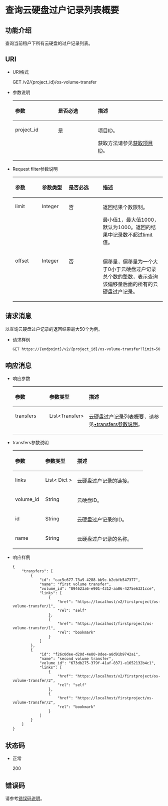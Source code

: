 # 查询云硬盘过户记录列表概要<a name="evs_04_2110"></a>

## 功能介绍<a name="zh-cn_topic_0092902036_section44805042171914"></a>

查询当前租户下所有云硬盘的过户记录列表。

## URI<a name="zh-cn_topic_0092887872_section21748494171940"></a>

-   URI格式

    GET /v2/\{project\_id\}/os-volume-transfer

-   参数说明

    <a name="table5162674110529"></a>
    <table><thead align="left"><tr id="row4741724810529"><th class="cellrowborder" valign="top" width="28.57%" id="mcps1.1.4.1.1"><p id="p1559190910529"><a name="p1559190910529"></a><a name="p1559190910529"></a>参数</p>
    </th>
    <th class="cellrowborder" valign="top" width="26.529999999999998%" id="mcps1.1.4.1.2"><p id="p5498513910529"><a name="p5498513910529"></a><a name="p5498513910529"></a>是否必选</p>
    </th>
    <th class="cellrowborder" valign="top" width="44.9%" id="mcps1.1.4.1.3"><p id="p2461124910529"><a name="p2461124910529"></a><a name="p2461124910529"></a>描述</p>
    </th>
    </tr>
    </thead>
    <tbody><tr id="row4735411910529"><td class="cellrowborder" valign="top" width="28.57%" headers="mcps1.1.4.1.1 "><p id="p1047843010529"><a name="p1047843010529"></a><a name="p1047843010529"></a>project_id</p>
    </td>
    <td class="cellrowborder" valign="top" width="26.529999999999998%" headers="mcps1.1.4.1.2 "><p id="p4344649310529"><a name="p4344649310529"></a><a name="p4344649310529"></a>是</p>
    </td>
    <td class="cellrowborder" valign="top" width="44.9%" headers="mcps1.1.4.1.3 "><p id="p2950506910529"><a name="p2950506910529"></a><a name="p2950506910529"></a>项目ID。</p>
    <p id="p55811451337"><a name="p55811451337"></a><a name="p55811451337"></a>获取方法请参见<a href="获取项目ID.md">获取项目ID</a>。</p>
    </td>
    </tr>
    </tbody>
    </table>

-   Request filter参数说明

    <a name="table114096539515"></a>
    <table><thead align="left"><tr id="row64913538519"><th class="cellrowborder" valign="top" width="17.82178217821782%" id="mcps1.1.5.1.1"><p id="p14491115311514"><a name="p14491115311514"></a><a name="p14491115311514"></a>参数</p>
    </th>
    <th class="cellrowborder" valign="top" width="17.82178217821782%" id="mcps1.1.5.1.2"><p id="p54911753125116"><a name="p54911753125116"></a><a name="p54911753125116"></a>参数类型</p>
    </th>
    <th class="cellrowborder" valign="top" width="22.772277227722775%" id="mcps1.1.5.1.3"><p id="p10491105315113"><a name="p10491105315113"></a><a name="p10491105315113"></a>是否必选</p>
    </th>
    <th class="cellrowborder" valign="top" width="41.584158415841586%" id="mcps1.1.5.1.4"><p id="p16491553125110"><a name="p16491553125110"></a><a name="p16491553125110"></a>描述</p>
    </th>
    </tr>
    </thead>
    <tbody><tr id="row64916530515"><td class="cellrowborder" valign="top" width="17.82178217821782%" headers="mcps1.1.5.1.1 "><p id="p14491953135112"><a name="p14491953135112"></a><a name="p14491953135112"></a>limit</p>
    </td>
    <td class="cellrowborder" valign="top" width="17.82178217821782%" headers="mcps1.1.5.1.2 "><p id="p15491185365111"><a name="p15491185365111"></a><a name="p15491185365111"></a>Integer</p>
    </td>
    <td class="cellrowborder" valign="top" width="22.772277227722775%" headers="mcps1.1.5.1.3 "><p id="p349155345117"><a name="p349155345117"></a><a name="p349155345117"></a>否</p>
    </td>
    <td class="cellrowborder" valign="top" width="41.584158415841586%" headers="mcps1.1.5.1.4 "><p id="p12491175314513"><a name="p12491175314513"></a><a name="p12491175314513"></a>返回结果个数限制。</p>
    <p id="p116095293163"><a name="p116095293163"></a><a name="p116095293163"></a><span id="text138349551887"><a name="text138349551887"></a><a name="text138349551887"></a>最小值1，最大值1000，默认为1000。返回的结果中记录数不超过limit值。</span></p>
    </td>
    </tr>
    <tr id="row12491135365118"><td class="cellrowborder" valign="top" width="17.82178217821782%" headers="mcps1.1.5.1.1 "><p id="p54911153165115"><a name="p54911153165115"></a><a name="p54911153165115"></a>offset</p>
    </td>
    <td class="cellrowborder" valign="top" width="17.82178217821782%" headers="mcps1.1.5.1.2 "><p id="p0491145315116"><a name="p0491145315116"></a><a name="p0491145315116"></a>Integer</p>
    </td>
    <td class="cellrowborder" valign="top" width="22.772277227722775%" headers="mcps1.1.5.1.3 "><p id="p549165318518"><a name="p549165318518"></a><a name="p549165318518"></a>否</p>
    </td>
    <td class="cellrowborder" valign="top" width="41.584158415841586%" headers="mcps1.1.5.1.4 "><p id="p164913532515"><a name="p164913532515"></a><a name="p164913532515"></a>偏移量，偏移量为一个大于0小于云硬盘过户记录总个数的整数，表示查询该偏移量后面的所有的云硬盘过户记录。</p>
    </td>
    </tr>
    </tbody>
    </table>


## 请求消息<a name="section45527389"></a>

以查询云硬盘过户记录的返回结果最大50个为例。

-   请求样例

    ```
    GET https://{endpoint}/v2/{project_id}/os-volume-transfer?limit=50
    ```


## 响应消息<a name="zh-cn_topic_0092902036_section23586530172122"></a>

-   响应参数

    <a name="table32915012913"></a>
    <table><thead align="left"><tr id="row12296509296"><th class="cellrowborder" valign="top" width="23.080000000000002%" id="mcps1.1.4.1.1"><p id="p9301250202915"><a name="p9301250202915"></a><a name="p9301250202915"></a>参数</p>
    </th>
    <th class="cellrowborder" valign="top" width="24.36%" id="mcps1.1.4.1.2"><p id="p5308506296"><a name="p5308506296"></a><a name="p5308506296"></a>参数类型</p>
    </th>
    <th class="cellrowborder" valign="top" width="52.559999999999995%" id="mcps1.1.4.1.3"><p id="p5306501294"><a name="p5306501294"></a><a name="p5306501294"></a>描述</p>
    </th>
    </tr>
    </thead>
    <tbody><tr id="row830105052917"><td class="cellrowborder" valign="top" width="23.080000000000002%" headers="mcps1.1.4.1.1 "><p id="p163095013293"><a name="p163095013293"></a><a name="p163095013293"></a>transfers</p>
    </td>
    <td class="cellrowborder" valign="top" width="24.36%" headers="mcps1.1.4.1.2 "><p id="p1230195019292"><a name="p1230195019292"></a><a name="p1230195019292"></a>List&lt;Transfer&gt;</p>
    </td>
    <td class="cellrowborder" valign="top" width="52.559999999999995%" headers="mcps1.1.4.1.3 "><p id="p163045017299"><a name="p163045017299"></a><a name="p163045017299"></a>云硬盘过户记录列表概要，请参见<a href="#li6113282511345">•transfers参数说明</a>。</p>
    </td>
    </tr>
    </tbody>
    </table>

-   <a name="li6113282511345"></a>transfers参数说明

    <a name="zh-cn_topic_0092902036_table6685576181553"></a>
    <table><thead align="left"><tr id="zh-cn_topic_0092902036_row1296752181553"><th class="cellrowborder" valign="top" width="23.080000000000002%" id="mcps1.1.4.1.1"><p id="zh-cn_topic_0092902036_p37928058181553"><a name="zh-cn_topic_0092902036_p37928058181553"></a><a name="zh-cn_topic_0092902036_p37928058181553"></a>参数</p>
    </th>
    <th class="cellrowborder" valign="top" width="24.36%" id="mcps1.1.4.1.2"><p id="zh-cn_topic_0092902036_p52273840181553"><a name="zh-cn_topic_0092902036_p52273840181553"></a><a name="zh-cn_topic_0092902036_p52273840181553"></a>参数类型</p>
    </th>
    <th class="cellrowborder" valign="top" width="52.559999999999995%" id="mcps1.1.4.1.3"><p id="p3215895113223"><a name="p3215895113223"></a><a name="p3215895113223"></a>描述</p>
    </th>
    </tr>
    </thead>
    <tbody><tr id="zh-cn_topic_0092902036_row12974480107"><td class="cellrowborder" valign="top" width="23.080000000000002%" headers="mcps1.1.4.1.1 "><p id="zh-cn_topic_0092902036_p1097410819109"><a name="zh-cn_topic_0092902036_p1097410819109"></a><a name="zh-cn_topic_0092902036_p1097410819109"></a>links</p>
    </td>
    <td class="cellrowborder" valign="top" width="24.36%" headers="mcps1.1.4.1.2 "><p id="zh-cn_topic_0092902036_p797448121011"><a name="zh-cn_topic_0092902036_p797448121011"></a><a name="zh-cn_topic_0092902036_p797448121011"></a>List&lt; Dict &gt;</p>
    </td>
    <td class="cellrowborder" valign="top" width="52.559999999999995%" headers="mcps1.1.4.1.3 "><p id="zh-cn_topic_0092902036_p17974484101"><a name="zh-cn_topic_0092902036_p17974484101"></a><a name="zh-cn_topic_0092902036_p17974484101"></a>云硬盘过户记录的链接。</p>
    </td>
    </tr>
    <tr id="zh-cn_topic_0092902036_row569771417102"><td class="cellrowborder" valign="top" width="23.080000000000002%" headers="mcps1.1.4.1.1 "><p id="zh-cn_topic_0092902036_p369761461010"><a name="zh-cn_topic_0092902036_p369761461010"></a><a name="zh-cn_topic_0092902036_p369761461010"></a>volume_id</p>
    </td>
    <td class="cellrowborder" valign="top" width="24.36%" headers="mcps1.1.4.1.2 "><p id="zh-cn_topic_0092902036_p769712143104"><a name="zh-cn_topic_0092902036_p769712143104"></a><a name="zh-cn_topic_0092902036_p769712143104"></a>String</p>
    </td>
    <td class="cellrowborder" valign="top" width="52.559999999999995%" headers="mcps1.1.4.1.3 "><p id="zh-cn_topic_0092902036_p56979145107"><a name="zh-cn_topic_0092902036_p56979145107"></a><a name="zh-cn_topic_0092902036_p56979145107"></a>云硬盘ID。</p>
    </td>
    </tr>
    <tr id="zh-cn_topic_0092902036_row2457217151019"><td class="cellrowborder" valign="top" width="23.080000000000002%" headers="mcps1.1.4.1.1 "><p id="zh-cn_topic_0092902036_p94571174106"><a name="zh-cn_topic_0092902036_p94571174106"></a><a name="zh-cn_topic_0092902036_p94571174106"></a>id</p>
    </td>
    <td class="cellrowborder" valign="top" width="24.36%" headers="mcps1.1.4.1.2 "><p id="zh-cn_topic_0092902036_p174577172105"><a name="zh-cn_topic_0092902036_p174577172105"></a><a name="zh-cn_topic_0092902036_p174577172105"></a>String</p>
    </td>
    <td class="cellrowborder" valign="top" width="52.559999999999995%" headers="mcps1.1.4.1.3 "><p id="zh-cn_topic_0092902036_p18457171718107"><a name="zh-cn_topic_0092902036_p18457171718107"></a><a name="zh-cn_topic_0092902036_p18457171718107"></a>云硬盘过户记录的ID。</p>
    </td>
    </tr>
    <tr id="zh-cn_topic_0092902036_row527752431012"><td class="cellrowborder" valign="top" width="23.080000000000002%" headers="mcps1.1.4.1.1 "><p id="zh-cn_topic_0092902036_p10277112415105"><a name="zh-cn_topic_0092902036_p10277112415105"></a><a name="zh-cn_topic_0092902036_p10277112415105"></a>name</p>
    </td>
    <td class="cellrowborder" valign="top" width="24.36%" headers="mcps1.1.4.1.2 "><p id="zh-cn_topic_0092902036_p4277132441017"><a name="zh-cn_topic_0092902036_p4277132441017"></a><a name="zh-cn_topic_0092902036_p4277132441017"></a>String</p>
    </td>
    <td class="cellrowborder" valign="top" width="52.559999999999995%" headers="mcps1.1.4.1.3 "><p id="zh-cn_topic_0092902036_p827720241108"><a name="zh-cn_topic_0092902036_p827720241108"></a><a name="zh-cn_topic_0092902036_p827720241108"></a>云硬盘过户记录的名称。</p>
    </td>
    </tr>
    </tbody>
    </table>

-   响应样例

    ```
    {
        "transfers": [
            {
                "id": "cac5c677-73a9-4288-bb9c-b2ebfb547377", 
                "name": "first volume transfer", 
                "volume_id": "894623a6-e901-4312-aa06-4275e6321cce", 
                "links": [
                    {
                        "href": "https://localhost/v2/firstproject/os-volume-transfer/1", 
                        "rel": "self"
                    }, 
                    {
                        "href": "https://localhost/firstproject/os-volume-transfer/1", 
                        "rel": "bookmark"
                    }
                ]
            }, 
            {
                "id": "f26c0dee-d20d-4e80-8dee-a8d91b9742a1", 
                "name": "second volume transfer", 
                "volume_id": "673db275-379f-41af-8371-e1652132b4c1", 
                "links": [
                    {
                        "href": "https://localhost/v2/firstproject/os-volume-transfer/2", 
                        "rel": "self"
                    }, 
                    {
                        "href": "https://localhost/firstproject/os-volume-transfer/2", 
                        "rel": "bookmark"
                    }
                ]
            }
        ]
    }
    ```


## 状态码<a name="zh-cn_topic_0092902036_section10353980172239"></a>

-   正常

    200


## 错误码<a name="section431317151242"></a>

请参考[错误码说明](错误码说明.md)。

